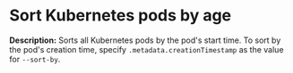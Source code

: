# Sort Kubernetes pods by age

**Description:** Sorts all Kubernetes pods by the pod's start time. To sort by the pod's creation time, specify `.metadata.creationTimestamp` as the value for `--sort-by`.

